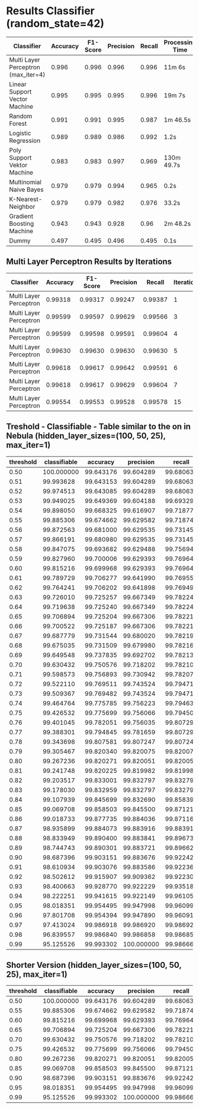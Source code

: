 # Results Classifier (random_state=42)

| Classifier | Accuracy | F1-Score | Precision | Recall | Processing Time |
|------------|----------|----------|-----------|--------|-----------------|
| Multi Layer Perceptron (max_iter=4) | 0.996 | 0.996 | 0.996 | 0.996 | 11m 6s | 
| Linear Support Vector Machine | 0.995 | 0.995 | 0.995 | 0.996 | 19m 7s |
| Random Forest | 0.991 | 0.991 | 0.995 | 0.987 | 1m 46.5s |
| Logistic Regression | 0.989 | 0.989 | 0.986 | 0.992 | 1.2s |
| Poly Support Vektor Machine | 0.983 | 0.983 | 0.997 | 0.969 | 130m 49.7s |
| Multinomial Naive Bayes | 0.979 | 0.979 | 0.994 | 0.965 | 0.2s |
| K-Nearest-Neighbor | 0.979 | 0.979 | 0.982 | 0.976 | 33.2s |
| Gradient Boosting Machine | 0.943 | 0.943 | 0.928 | 0.96 | 2m 48.2s |
| Dummy | 0.497 | 0.495 | 0.496 | 0.495 | 0.1s |


## Multi Layer Perceptron Results by Iterations

| Classifier | Accuracy | F1-Score | Precision | Recall | Iterations | Processing Time |
|------------|----------|----------|-----------|--------|------------|-----------------|
| Multi Layer Perceptron | 0.99318 | 0.99317 | 0.99247 | 0.99387 | 1 | 3m 8.0s |
| Multi Layer Perceptron | 0.99599 | 0.99597 | 0.99629 | 0.99566 | 3 | 8m 42.4s |
| Multi Layer Perceptron | 0.99599 | 0.99598 | 0.99591 | 0.99604 | 4 | 11m 6s | 
| Multi Layer Perceptron | 0.99630 | 0.99630 | 0.99630 | 0.99630 | 5 | 21m 55.7s |
| Multi Layer Perceptron | 0.99618 | 0.99617 | 0.99642 | 0.99591 | 6 | 16m 17.0s |
| Multi Layer Perceptron | 0.99618 | 0.99617 | 0.99629 | 0.99604 | 7 | 52m 15.2s | 
| Multi Layer Perceptron | 0.99554 | 0.99553 | 0.99528 | 0.99578 | 15 | 248m 31.2s |


## Treshold - Classifiable - Table similar to the on in Nebula (hidden_layer_sizes=(100, 50, 25), max_iter=1)

|   threshold   |   classifiable   |   accuracy   |   precision   |   recall   |   f1   |
|---------------|------------------|--------------|---------------|------------|--------|
|     0.50      |     100.000000   |   99.643176  |   99.604289   |  99.680634 | 99.642447 |
|     0.51      |      99.993628   |   99.643153  |   99.604289   |  99.680634 | 99.642447 |
|     0.52      |      99.974513   |   99.643085  |   99.604289   |  99.680634 | 99.642447 |
|     0.53      |      99.949025   |   99.649369  |   99.604188   |  99.693291 | 99.648719 |
|     0.54      |      99.898050   |   99.668325  |   99.616907   |  99.718778 | 99.667817 |
|     0.55      |      99.885306   |   99.674662  |   99.629582   |  99.718742 | 99.674142 |
|     0.56      |      99.872563   |   99.681000  |   99.629535   |  99.731458 | 99.680470 |
|     0.57      |      99.866191   |   99.680980  |   99.629535   |  99.731458 | 99.680470 |
|     0.58      |      99.847075   |   99.693682  |   99.629488   |  99.756940 | 99.693173 |
|     0.59      |      99.827960   |   99.700006  |   99.629393   |  99.769644 | 99.699469 |
|     0.60      |      99.815216   |   99.699968  |   99.629393   |  99.769644 | 99.699469 |
|     0.61      |      99.789729   |   99.706277  |   99.641990   |  99.769556 | 99.705732 |
|     0.62      |      99.764241   |   99.706202  |   99.641898   |  99.769497 | 99.705657 |
|     0.63      |      99.726010   |   99.725257  |   99.667349   |  99.782247 | 99.724765 |
|     0.64      |      99.719638   |   99.725240  |   99.667349   |  99.782247 | 99.724765 |
|     0.65      |      99.706894   |   99.725204  |   99.667306   |  99.782219 | 99.724730 |
|     0.66      |      99.700522   |   99.725187  |   99.667306   |  99.782219 | 99.724730 |
|     0.67      |      99.687779   |   99.731544  |   99.680020   |  99.782191 | 99.731080 |
|     0.68      |      99.675035   |   99.731509  |   99.679980   |  99.782163 | 99.731045 |
|     0.69      |      99.649548   |   99.737835  |   99.692702   |  99.782135 | 99.737398 |
|     0.70      |      99.630432   |   99.750576  |   99.718202   |  99.782107 | 99.750144 |
|     0.71      |      99.598573   |   99.756893  |   99.730942   |  99.782079 | 99.756504 |
|     0.72      |      99.522110   |   99.769511  |   99.743524   |  99.794714 | 99.769112 |
|     0.73      |      99.509367   |   99.769482  |   99.743524   |  99.794714 | 99.769112 |
|     0.74      |      99.464764   |   99.775785  |   99.756223   |  99.794635 | 99.775425 |
|     0.75      |      99.426532   |   99.775699  |   99.756066   |  99.794503 | 99.775281 |
|     0.76      |      99.401045   |   99.782051  |   99.756035   |  99.807297 | 99.781659 |
|     0.77      |      99.388301   |   99.794845  |   99.781659   |  99.807297 | 99.794477 |
|     0.78      |      99.343698   |   99.807581  |   99.807247   |  99.807247 | 99.807247 |
|     0.79      |      99.305467   |   99.820340  |   99.820075   |  99.820075 | 99.820075 |
|     0.80      |      99.267236   |   99.820271  |   99.820051   |  99.820051 | 99.820051 |
|     0.81      |      99.241748   |   99.820225  |   99.819982   |  99.819982 | 99.819982 |
|     0.82      |      99.203517   |   99.833001  |   99.832797   |  99.832797 | 99.832797 |
|     0.83      |      99.178030   |   99.832959  |   99.832797   |  99.832797 | 99.832797 |
|     0.84      |      99.107939   |   99.845699  |   99.832690   |  99.858393 | 99.845540 |
|     0.85      |      99.069708   |   99.858503  |   99.845500   |  99.871217 | 99.858357 |
|     0.86      |      99.018733   |   99.877735  |   99.884036   |  99.871167 | 99.877601 |
|     0.87      |      98.935899   |   99.884073  |   99.883916   |  99.883916 | 99.883916 |
|     0.88      |      98.833949   |   99.890400  |   99.883841   |  99.896734 | 99.890287 |
|     0.89      |      98.744743   |   99.890301  |   99.883721   |  99.896627 | 99.890174 |
|     0.90      |      98.687396   |   99.903151  |   99.883676   |  99.922420 | 99.903044 |
|     0.91      |      98.610934   |   99.903076  |   99.883586   |  99.922360 | 99.902969 |
|     0.92      |      98.502612   |   99.915907  |   99.909362   |  99.922300 | 99.915830 |
|     0.93      |      98.400663   |   99.928770  |   99.922229   |  99.935183 | 99.928706 |
|     0.94      |       98.222251  |   99.941615  |   99.922149   |  99.961059 | 99.941600 |
|     0.95      |       98.018351  |   99.954495  |   99.947998   |  99.960993 | 99.954495 |
|     0.96      |       97.801708  |   99.954394  |   99.947890   |  99.960912 | 99.954400 |
|     0.97      |       97.413024  |   99.986918  |   99.986920   |  99.986920 | 99.986920 |
|     0.98      |       96.839557  |   99.986840  |   99.986858   |  99.986858 | 99.986858 |
|     0.99      |       95.125526  |   99.993302  |  100.000000   |  99.986667 | 99.993333 |


## Shorter Version (hidden_layer_sizes=(100, 50, 25), max_iter=1)

|   threshold   |   classifiable   |   accuracy   |   precision   |   recall   |   f1   |
|---------------|------------------|--------------|---------------|------------|--------|
|     0.50      |     100.000000   |   99.643176  |   99.604289   |  99.680634 | 99.642447 |
|     0.55      |      99.885306   |   99.674662  |   99.629582   |  99.718742 | 99.674142 |
|     0.60      |      99.815216   |   99.699968  |   99.629393   |  99.769644 | 99.699469 |
|     0.65      |      99.706894   |   99.725204  |   99.667306   |  99.782219 | 99.724730 |
|     0.70      |      99.630432   |   99.750576  |   99.718202   |  99.782107 | 99.750144 |
|     0.75      |      99.426532   |   99.775699  |   99.756066   |  99.794503 | 99.775281 |
|     0.80      |      99.267236   |   99.820271  |   99.820051   |  99.820051 | 99.820051 |
|     0.85      |      99.069708   |   99.858503  |   99.845500   |  99.871217 | 99.858357 |
|     0.90      |      98.687396   |   99.903151  |   99.883676   |  99.922420 | 99.903044 |
|     0.95      |      98.018351   |   99.954495  |   99.947998   |  99.960993 | 99.954495 |
|     0.99      |      95.125526   |   99.993302  |  100.000000   |  99.986667 | 99.993333 |



